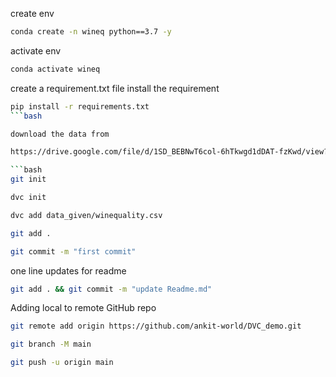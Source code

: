 create env

```bash
conda create -n wineq python==3.7 -y
```

activate env

```bash
conda activate wineq
```

create a requirement.txt file
install the requirement
```bash
pip install -r requirements.txt
```bash

download the data from

https://drive.google.com/file/d/1SD_BEBNwT6col-6hTkwgd1dDAT-fzKwd/view?usp=sharing

```bash
git init
```

```bash
dvc init
```

```bash
dvc add data_given/winequality.csv
```

```bash
git add .
```

```bash
git commit -m "first commit"
```

one line updates for readme

```bash
git add . && git commit -m "update Readme.md"
```

Adding local to remote GitHub repo
```bash
git remote add origin https://github.com/ankit-world/DVC_demo.git
```

```bash
git branch -M main
```

```bash
git push -u origin main
```